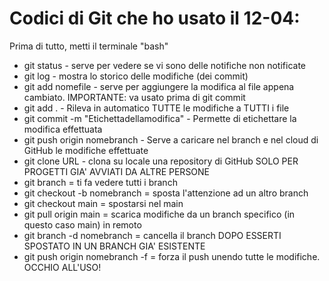 # Codici di Git che ho usato il 12-04:

Prima di tutto, metti il terminale "bash"

- git status - serve per vedere se vi sono delle notifiche non notificate
- git log - mostra lo storico delle modifiche (dei commit)
- git add nomefile - serve per aggiungere la modifica al file appena cambiato. IMPORTANTE: va usato prima di git commit
- git add . - Rileva in automatico TUTTE le modifiche a TUTTI i file
- git commit -m "Etichettadellamodifica" - Permette di etichettare la modifica effettuata
- git push origin nomebranch - Serve a caricare nel branch e nel cloud di GitHub le modifiche effettuate
- git clone URL - clona su locale una repository di GitHub SOLO PER PROGETTI GIA' AVVIATI DA ALTRE PERSONE
- git branch = ti fa vedere tutti i branch
- git checkout -b nomebranch = sposta l'attenzione ad un altro branch
- git checkout main = spostarsi nel main
- git pull origin main = scarica modifiche da un branch specifico (in questo caso main) in remoto
- git branch -d nomebranch = cancella il branch DOPO ESSERTI SPOSTATO IN UN BRANCH GIA' ESISTENTE
- git push origin nomebranch -f = forza il push unendo tutte le modifiche. OCCHIO ALL'USO!
